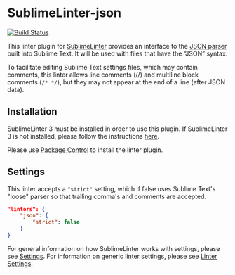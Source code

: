 SublimeLinter-json
=========================

[![Build Status](https://travis-ci.org/SublimeLinter/SublimeLinter-json.svg?branch=master)](https://travis-ci.org/SublimeLinter/SublimeLinter-json)

This linter plugin for [SublimeLinter](http://sublimelinter.readthedocs.org) provides an interface to the [JSON parser](http://docs.python.org/3/library/json.html?highlight=json.loads#json.loads) built into Sublime Text. It will be used with files that have the “JSON” syntax.

To facilitate editing Sublime Text settings files, which may contain comments, this linter allows line comments (//) and multiline block comments (`/* */`), but they may not appear at the end of a line (after JSON data).

## Installation
SublimeLinter 3 must be installed in order to use this plugin. If SublimeLinter 3 is not installed, please follow the instructions [here](http://sublimelinter.readthedocs.org/en/latest/installation.html).

Please use [Package Control](https://sublime.wbond.net/installation) to install the linter plugin. 

## Settings

This linter accepts a `"strict"` setting, which if false uses Sublime Text's "loose" parser so that trailing comma's and comments are accepted.

```json
"linters": {
	"json": {
		"strict": false
	}
}
```

For general information on how SublimeLinter works with settings, please see [Settings](http://sublimelinter.readthedocs.org/en/latest/settings.html). For information on generic linter settings, please see [Linter Settings](http://sublimelinter.readthedocs.org/en/latest/linter_settings.html).
